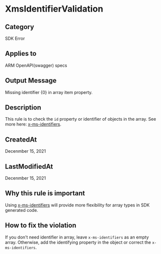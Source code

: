 # XmsIdentifierValidation

## Category

SDK Error

## Applies to

ARM OpenAPI(swagger) specs

## Output Message

Missing identifier {0} in array item property.

## Description

This rule is to check the `id` property or identifier of objects in the array. See more here: [x-ms-identifiers](https://github.com/Azure/autorest/tree/main/docs/extensions#x-ms-identifiers).

## CreatedAt

Decenmber 15, 2021

## LastModifiedAt

Decenmber 15, 2021

## Why this rule is important

Using [x-ms-identifiers](https://github.com/Azure/autorest/tree/main/docs/extensions#x-ms-identifiers) will provide more flexibility for array types in SDK generated code.

## How to fix the violation

If you don't need identifier in array, leave `x-ms-identifiers` as an empty array. Otherwise, add the identifying property in the object or correct the `x-ms-identifiers`.

